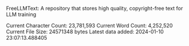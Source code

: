 FreeLLMText: A repository that stores high quality, copyright-free text for LLM training 
 
 
 Current Character Count: 23,781,593 
 Current Word Count: 4,252,520 
 Current File Size: 24571348 bytes 
 Latest data added: 2024-01-10 23:07:13.488405